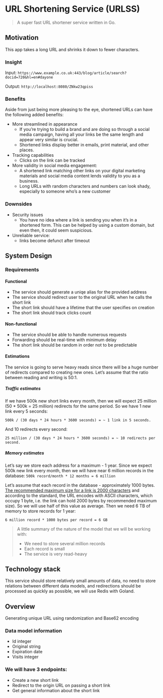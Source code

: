 # URL Shortening Service (URLSS)
> A super fast URL shortener service written in Go.

## Motivation
This app takes a long URL and shrinks it down to fewer characters.

### Insight
Input: `https://www.example.co.uk:443/blog/article/search?docid=720&hl=en#dayone`

Output: `http://localhost:8080/ZNkw23qpiss`


### Benefits
Aside from just being more pleasing to the eye, shortened URLs can have the following added benefits:

- More streamlined in appearance
  - If you’re trying to build a brand and are doing so through a social media campaign,
  having all your links be the same length and appear very similar is crucial.
  - Shortened links display better in emails, print material, and other places.
- Tracking capabilities
  - Clicks on the link can be tracked
- More validity in social media engagement:
  - A shortened link matching other links on your digital marketing materials and social media content lends validity to you as a business.
  - Long URLs with random characters and numbers can look shady, especially to someone who’s a new customer

### Downsides
- Security issues
  - You have no idea where a link is sending you when it’s in a shortened form. This can be helped by using a custom domain, but even then, it could seem suspicious.
- Unreliable service: 
  - links become defunct after timeout

## System Design
### Requirements
#### Functional
- The service should generate a uniqe alias for the provided address
- The service should redirect user to the original URL when he calls the short link
- The short link should have a lifetime that the user specifies on creation
- The short link should track clicks count
#### Non-functional
- The service should be able to handle numerous requests
- Forwarding should be real-time with minimum delay
- The short link should be random in order not to be predictable
#### Estimations
The service is going to serve heavy reads since there will be a huge number of redirects compared to creating new ones. Let’s assume that the ratio between reading and writing is 50:1.
##### Traffic estimates
If we have 500k new short links every month, then we will expect 25 million (50 * 500k = 25 million) redirects for the same period. So we have 1 new link every 5 seconds: 

`500k / (30 days * 24 hours * 3600 seconds) = ~ 1 link in 5 seconds.`

And 10 redirects every second: 

`25 million / (30 days * 24 hours * 3600 seconds) = ~ 10 redirects per second.`
##### Memory estimates
Let’s say we store each address for a maximum - 1 year. Since we expect 500k new link every month, then we will have near 6 million records in the database: 
`500k record/month * 12 months = 6 million`

Let’s assume that each record in the database - approximately 1000 bytes. [The recommended maximum size for a link is 2000 characters](https://stackoverflow.com/questions/417142/what-is-the-maximum-length-of-a-url-in-different-browsers/417184#417184) and according to the standard, the URL encodes with ASCII characters, which occupy 1 byte, i.e. the link can hold  2000 bytes by recommended maximum size). So we will use half of this value as average. Then we need 6 TB of memory to store records for 1 year: 

`6 million record * 1000 bytes per record = 6 GB`

>A little summary of the nature of the model that we will be working with:
>- We need to store several million records
>- Each record is small 
>- The service is very read-heavy

## Technology stack 
This service should store relatively small amounts of data, no need to store relations between different data models, and redirections should be processed as quickly as possible, we will use Redis with Goland.
## Overview
Generating unique URL using randomization and Base62 encoding
### Data model information
- Id integer 
- Original string 
- Expiration date 
- Visits integer
### We will have 3 endpoints: 
- Create a new short link 
- Redirect to the origin URL on passing a short link 
- Get general information about the short link
